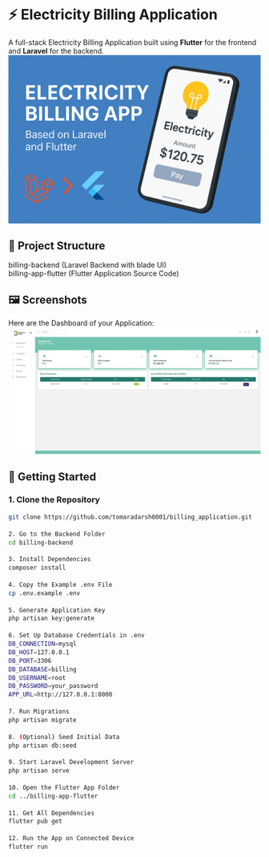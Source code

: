 # ⚡ Electricity Billing Application

A full-stack Electricity Billing Application built using **Flutter** for the frontend and **Laravel** for the backend.
  <img src="Screenshots/banner.png" alt="Login Screen"/>

## 📂 Project Structure

billing-backend (Laravel Backend with blade UI) <br>
billing-app-flutter (Flutter Application Source Code)


## 🖼️ Screenshots
Here are the Dashboard of your Application:
  <img src="Screenshots/dashboard.png" alt="Login Screen"/>

## 🚀 Getting Started

### 1. Clone the Repository

```bash
git clone https://github.com/tomaradarsh0001/billing_application.git

2. Go to the Backend Folder
cd billing-backend

3. Install Dependencies
composer install

4. Copy the Example .env File
cp .env.example .env

5. Generate Application Key
php artisan key:generate

6. Set Up Database Credentials in .env
DB_CONNECTION=mysql
DB_HOST=127.0.0.1
DB_PORT=3306
DB_DATABASE=billing
DB_USERNAME=root
DB_PASSWORD=your_password
APP_URL=http://127.0.0.1:8000

7. Run Migrations
php artisan migrate

8. (Optional) Seed Initial Data
php artisan db:seed

9. Start Laravel Development Server
php artisan serve

10. Open the Flutter App Folder
cd ../billing-app-flutter

11. Get All Dependencies
flutter pub get

12. Run the App on Connected Device
flutter run





